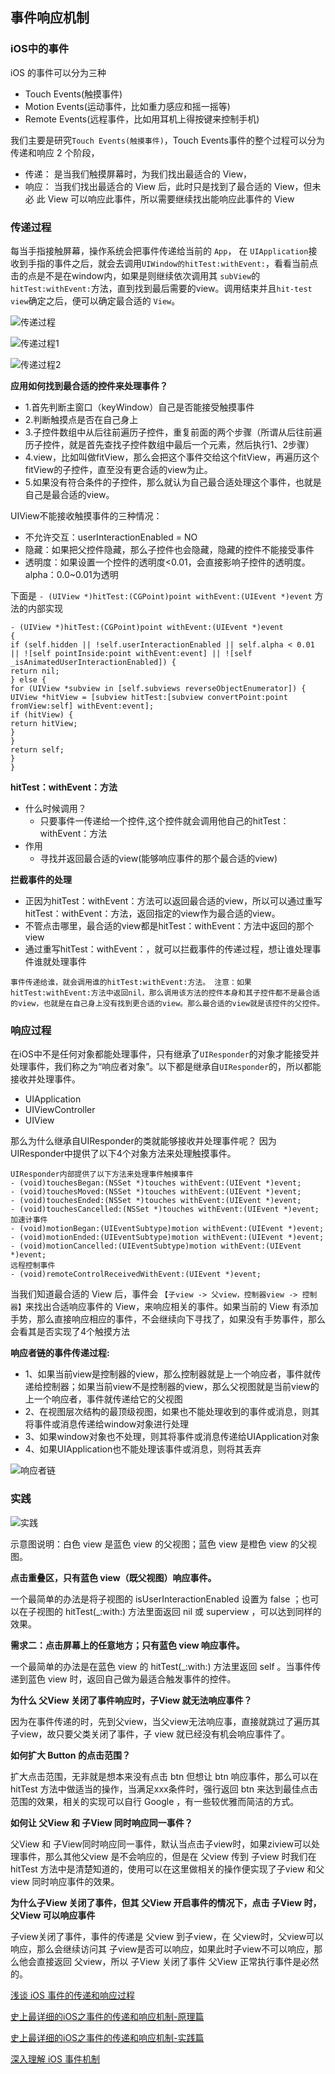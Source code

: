 ## 事件响应机制 



### iOS中的事件

iOS 的事件可以分为三种

- Touch Events(触摸事件)
- Motion Events(运动事件，比如重力感应和摇一摇等)
- Remote Events(远程事件，比如用耳机上得按键来控制手机)

我们主要是研究`Touch Events(触摸事件)`，Touch Events事件的整个过程可以分为 传递和响应 2 个阶段，

- 传递： 是当我们触摸屏幕时，为我们找出最适合的 View，
- 响应： 当我们找出最适合的 View 后，此时只是找到了最合适的 View，但未必 此 View 可以响应此事件，所以需要继续找出能响应此事件的 View


### 传递过程


每当手指接触屏幕，操作系统会把事件传递给当前的 `App`， 在 `UIApplication`接收到手指的事件之后，就会去调用`UIWindow的hitTest:withEvent:`，看看当前点击的点是不是在window内，如果是则继续依次调用其 `subView`的`hitTest:withEvent:`方法，直到找到最后需要的view。调用结束并且`hit-test view`确定之后，便可以确定最合适的 `View`。


![传递过程](https://github.com/SunshineBrother/JHBlog/blob/master/iOS知识点/iOS大杂烩/事件响应机制/传递过程.png)

![传递过程1](https://github.com/SunshineBrother/JHBlog/blob/master/iOS知识点/iOS大杂烩/事件响应机制/传递过程1.png)

![传递过程2](https://github.com/SunshineBrother/JHBlog/blob/master/iOS知识点/iOS大杂烩/事件响应机制/传递过程2.png)

**应用如何找到最合适的控件来处理事件？**
- 1.首先判断主窗口（keyWindow）自己是否能接受触摸事件
- 2.判断触摸点是否在自己身上
- 3.子控件数组中从后往前遍历子控件，重复前面的两个步骤（所谓从后往前遍历子控件，就是首先查找子控件数组中最后一个元素，然后执行1、2步骤）
- 4.view，比如叫做fitView，那么会把这个事件交给这个fitView，再遍历这个fitView的子控件，直至没有更合适的view为止。
- 5.如果没有符合条件的子控件，那么就认为自己最合适处理这个事件，也就是自己是最合适的view。

 
 UIView不能接收触摸事件的三种情况：
 
- 不允许交互：userInteractionEnabled = NO
- 隐藏：如果把父控件隐藏，那么子控件也会隐藏，隐藏的控件不能接受事件
- 透明度：如果设置一个控件的透明度<0.01，会直接影响子控件的透明度。alpha：0.0~0.01为透明
 

下面是 `- (UIView *)hitTest:(CGPoint)point withEvent:(UIEvent *)event` 方法的内部实现

```
- (UIView *)hitTest:(CGPoint)point withEvent:(UIEvent *)event
{
if (self.hidden || !self.userInteractionEnabled || self.alpha < 0.01 || ![self pointInside:point withEvent:event] || ![self _isAnimatedUserInteractionEnabled]) {
return nil;
} else {
for (UIView *subview in [self.subviews reverseObjectEnumerator]) {
UIView *hitView = [subview hitTest:[subview convertPoint:point fromView:self] withEvent:event];
if (hitView) {
return hitView;
}
}
return self;
}
}
```

**hitTest：withEvent：方法**

- 什么时候调用？
    - 只要事件一传递给一个控件,这个控件就会调用他自己的hitTest：withEvent：方法
- 作用 
    - 寻找并返回最合适的view(能够响应事件的那个最合适的view)

**拦截事件的处理**

- 正因为hitTest：withEvent：方法可以返回最合适的view，所以可以通过重写hitTest：withEvent：方法，返回指定的view作为最合适的view。
- 不管点击哪里，最合适的view都是hitTest：withEvent：方法中返回的那个view
- 通过重写hitTest：withEvent：，就可以拦截事件的传递过程，想让谁处理事件谁就处理事件


`事件传递给谁，就会调用谁的hitTest:withEvent:方法。
注意：如果hitTest:withEvent:方法中返回nil，那么调用该方法的控件本身和其子控件都不是最合适的view，也就是在自己身上没有找到更合适的view。那么最合适的view就是该控件的父控件。`


### 响应过程

在iOS中不是任何对象都能处理事件，只有继承了`UIResponder`的对象才能接受并处理事件，我们称之为“响应者对象”。以下都是继承自`UIResponder`的，所以都能接收并处理事件。

- UIApplication
- UIViewController
- UIView

那么为什么继承自UIResponder的类就能够接收并处理事件呢？
因为UIResponder中提供了以下4个对象方法来处理触摸事件。

```
UIResponder内部提供了以下方法来处理事件触摸事件
- (void)touchesBegan:(NSSet *)touches withEvent:(UIEvent *)event;
- (void)touchesMoved:(NSSet *)touches withEvent:(UIEvent *)event;
- (void)touchesEnded:(NSSet *)touches withEvent:(UIEvent *)event;
- (void)touchesCancelled:(NSSet *)touches withEvent:(UIEvent *)event;
加速计事件
- (void)motionBegan:(UIEventSubtype)motion withEvent:(UIEvent *)event;
- (void)motionEnded:(UIEventSubtype)motion withEvent:(UIEvent *)event;
- (void)motionCancelled:(UIEventSubtype)motion withEvent:(UIEvent *)event;
远程控制事件
- (void)remoteControlReceivedWithEvent:(UIEvent *)event;
```


当我们知道最合适的 View 后，事件会 `【子view -> 父view，控制器view -> 控制器】`来找出合适响应事件的 View，来响应相关的事件。如果当前的 View 有添加手势，那么直接响应相应的事件，不会继续向下寻找了，如果没有手势事件，那么会看其是否实现了4个触摸方法


**响应者链的事件传递过程:**

- 1、如果当前view是控制器的view，那么控制器就是上一个响应者，事件就传递给控制器；如果当前view不是控制器的view，那么父视图就是当前view的上一个响应者，事件就传递给它的父视图
- 2、在视图层次结构的最顶级视图，如果也不能处理收到的事件或消息，则其将事件或消息传递给window对象进行处理
- 3、如果window对象也不处理，则其将事件或消息传递给UIApplication对象
- 4、如果UIApplication也不能处理该事件或消息，则将其丢弃

 
![响应者链](https://github.com/SunshineBrother/JHBlog/blob/master/iOS知识点/iOS大杂烩/事件响应机制/响应者链.png)



### 实践

![实践](https://github.com/SunshineBrother/JHBlog/blob/master/iOS知识点/iOS大杂烩/事件响应机制/实践.png)

示意图说明：白色 view 是蓝色 view 的父视图；蓝色 view 是橙色 view 的父视图。


**点击重叠区，只有蓝色 view（既父视图）响应事件。**

一个最简单的办法是将子视图的 isUserInteractionEnabled 设置为 false ；也可以在子视图的 hitTest(_:with:) 方法里面返回 nil 或 superview ，可以达到同样的效果。


**需求二：点击屏幕上的任意地方；只有蓝色 view 响应事件。**

一个最简单的办法是在蓝色 view 的 hitTest(_:with:) 方法里返回 self 。当事件传递到蓝色 view 时，返回自己做为最适合触发事件的控件。


**为什么 父View 关闭了事件响应时，子View 就无法响应事件？**


因为在事件传递的时，先到父view，当父view无法响应事，直接就跳过了遍历其子view，故只要父类关闭了事件，子 view 就已经没有机会响应事件了。


**如何扩大 Button 的点击范围？**

扩大点击范围，无非就是想本来没有点击 btn 但想让 btn 响应事件，那么可以在 hitTest 方法中做适当的操作，当满足xxx条件时，强行返回 btn 来达到最佳点击范围的效果，相关的实现可以自行 Google ，有一些较优雅而简洁的方式。


**如何让 父View 和 子View 同时响应同一事件？**

父View 和 子View同时响应同一事件，默认当点击子view时，如果ziview可以处理事件，那么其他父view 是不会响应的，但是在 父view 传到 子view 时我们在 hitTest 方法中是清楚知道的，使用可以在这里做相关的操作便实现了子view 和父view 同时响应事件的效果。

**为什么子View 关闭了事件，但其 父View 开启事件的情况下，点击 子View 时，父View 可以响应事件**


子view关闭了事件，事件的传递是 父view 到子view，在 父view时，父view可以响应，那么会继续访问其 子view是否可以响应，如果此时子view不可以响应，那么他会直接返回 父view，所以 子View 关闭了事件 父View 正常执行事件是必然的。


[浅谈 iOS 事件的传递和响应过程](https://liangdahong.com/2018/06/08/2018/浅谈-iOS-事件的传递和响应过程/)

[史上最详细的iOS之事件的传递和响应机制-原理篇](https://www.jianshu.com/p/2e074db792ba)


[史上最详细的iOS之事件的传递和响应机制-实践篇](https://juejin.im/post/5c43154a6fb9a049f5717259)


[深入理解 iOS 事件机制](https://juejin.im/post/5d396ef7518825453b605afa#heading-24)
